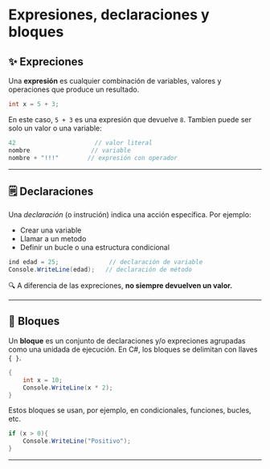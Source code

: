 # Expresiones, declaraciones y bloques

## ✨ Expreciones

Una **expresión** es cualquier combinación de variables, valores y operaciones que produce un resultado.

```csharp
int x = 5 + 3;
```

En este caso, `5 + 3` es una expresión que devuelve `8`. Tambien puede ser solo un valor o una variable:

```csharp
42                      // valor literal
nombre                 // variable
nombre + "!!!"        // expresión con operador 
```

---

## 🗒️ Declaraciones

Una *declaración* (o instrución) indica una acción específica. Por ejemplo:

- Crear una variable
- Llamar a un metodo
- Definir un bucle o una estructura condicional

```csharp
ind edad = 25;              // declaración de variable
Console.WriteLine(edad);   // declaración de método
```

🔍 A diferencia de las expreciones, **no siempre devuelven un valor.**

---

## 🧱 Bloques

Un **bloque** es un conjunto de declaraciones y/o expreciones agrupadas como una unidada de ejecución. En C#, los bloques se delimitan con llaves `{ }`.

```csharp
{
    int x = 10; 
    Console.WriteLine(x * 2);
}
```

Estos bloques se usan, por ejemplo, en condicionales, funciones, bucles, etc.

```csharp
if (x > 0){
    Console.WriteLine("Positivo");
}
```

---
